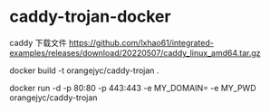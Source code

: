 # caddy-trojan-docker

caddy 下载文件
https://github.com/lxhao61/integrated-examples/releases/download/20220507/caddy_linux_amd64.tar.gz


docker build -t orangejyc/caddy-trojan .

docker run -d -p 80:80 -p 443:443 -e MY_DOMAIN= -e MY_PWD orangejyc/caddy-trojan
